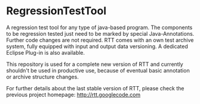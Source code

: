 RegressionTestTool
==================

A regression test tool for any type of java-based program. The components to be regression tested just need to be marked by special Java-Annotations. Further code changes are not required. RTT comes with an own test archive system, fully equipped with input and output data versioning. A dedicated Eclipse Plug-in is also available.

This repository is used for a complete new version of RTT and currently shouldn't be used in productive use, because of eventual basic annotation or archive structure changes.

For further details about the last stable version of RTT, please check the previous project homepage: http://rtt.googlecode.com
